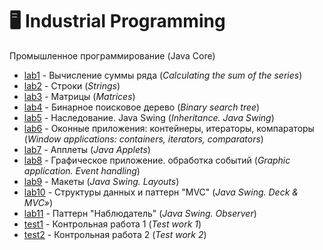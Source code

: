 # 🖥️ Industrial Programming 
Промышленное программирование (Java Core)

- [lab1](https://github.com/TemaBlag/BSU/tree/main/industrial_programming/lab1) - Вычисление суммы ряда (_Calculating the sum of the series_)
- [lab2](https://github.com/TemaBlag/BSU/tree/main/industrial_programming/lab2) - Строки (_Strings_)
- [lab3](https://github.com/TemaBlag/BSU/tree/main/industrial_programming/lab3) - Матрицы (_Matrices_)
- [lab4](https://github.com/TemaBlag/BSU/tree/main/industrial_programming/lab4) - Бинарное поисковое дерево (_Binary search tree_)
- [lab5](https://github.com/TemaBlag/BSU/tree/main/industrial_programming/lab5) - Наследование. Java Swing (_Inheritance. Java Swing_)
- [lab6](https://github.com/TemaBlag/BSU/tree/main/industrial_programming/lab6) - Оконные приложения: контейнеры, итераторы, компараторы (_Window applications: containers, iterators, comparators_)
- [lab7](https://github.com/TemaBlag/BSU/tree/main/industrial_programming/lab7) - Апплеты (_Java Applets_)
- [lab8](https://github.com/TemaBlag/BSU/tree/main/industrial_programming/lab8) - Графическое приложение. обработка событий (_Graphic application. Event handling_)
- [lab9](https://github.com/TemaBlag/BSU/tree/main/industrial_programming/lab9) - Макеты (_Java Swing. Layouts_)
- [lab10](https://github.com/TemaBlag/BSU/tree/main/industrial_programming/lab10) - Структуры данных и паттерн "MVC" (_Java Swing. Deck & MVC»_)
- [lab11](https://github.com/TemaBlag/BSU/tree/main/industrial_programming/lab11) - Паттерн "Наблюдатель" (_Java Swing. Observer_)
- [test1](https://github.com/TemaBlag/BSU/tree/main/industrial_programming/test1) - Контрольная работа 1 (_Test work 1_)
- [test2](https://github.com/TemaBlag/BSU/tree/main/industrial_programming/test2) - Контрольная работа 2 (_Test work 2_)
 

